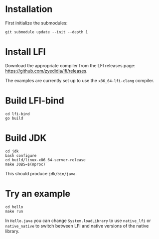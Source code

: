 # Installation

First initialize the submodules:

```
git submodule update --init --depth 1
```

# Install LFI

Download the appropriate compiler from the LFI releases page: https://github.com/zyedidia/lfi/releases.

The examples are currently set up to use the `x86_64-lfi-clang` compiler.

# Build LFI-bind

```
cd lfi-bind
go build
```

# Build JDK

```
cd jdk
bash configure
cd build/linux-x86_64-server-release
make JOBS=$(nproc)
```

This should produce `jdk/bin/java`.

# Try an example

```
cd hello
make run
```

In `Hello.java` you can change `System.loadLibrary` to use `native_lfi` or `native_native` to switch between LFI and native versions of the native library.
